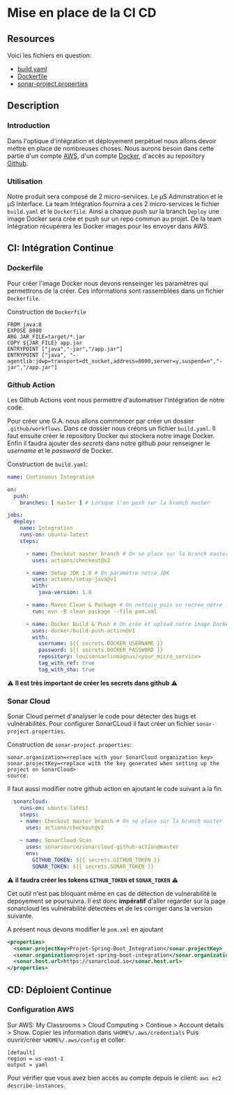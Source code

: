 # Mise en place de la CI CD

## Resources
Voici les fichiers en question:

- [build.yaml](/res/build.yaml)
- [Dockerfile](/res/Dockerfile)
- [sonar-project.properties](/res/sonar-project.properties)

## Description

### Introduction

Dans l'optique d'intégration et déployement perpétuel nous allons devoir mettre en place de nombreuses choses. Nous aurons besoin dans cette partie d'un compte [AWS](http://www.awseducate.com/), d'un compte [Docker](https://www.docker.com/), d'accès au repository [Github](https://github.com/Projet-Spring-Boot/).

### Utilisation

Notre produit sera composé de 2 micro-services. Le µS Adminstration et le µS Interface. La team Intégration fournira a ces 2 micro-services le fichier `build.yaml` et le `Dockerfile`.
Ainsi a chaque push sur la branch `Deploy` une image Docker sera crée et push sur un repo commun au projet. De la team Intégration récupérera les Docker images pour les envoyer dans AWS.

## CI: Intégration Continue

### Dockerfile

Pour créer l'image Docker nous devons renseinger les paramètres qui permettrons de la créer. Ces informations sont rassemblées dans un fichier `Dockerfile`.

Construction de `Dockerfile`
```
FROM java:8
EXPOSE 8080
ARG JAR_FILE=target/*.jar
COPY ${JAR_FILE} app.jar
ENTRYPOINT ["java","-jar","/app.jar"]
ENTRYPOINT ["java", "-agentlib:jdwp=transport=dt_socket,address=8000,server=y,suspend=n","-jar","/app.jar"]
```

### Github Action

Les Github Actions vont nous permettre d'automatiser l'intégration de notre code.

Pour créer une G.A. nous allons commencer par créer un dossier `.github/workflows`. Dans ce dossier nous créons un fichier `build.yaml`. Il faut ensuite créer le repository Docker qui stockera notre image Docker. Enfin il faudra ajouter des *secrets* dans notre github pour renseigner le *username* et le *password* de Docker.

Construction de `build.yaml`:
```yaml
name: Continuous Integration

on:
  push:
    branches: [ master ] # Lorsque l'on push sur la branch master

jobs:
  deploy:
    name: Integration
    runs-on: ubuntu-latest
    steps:

      - name: Checkout master branch # On se place sur la branch master
        uses: actions/checkout@v2

      - name: Setup JDK 1.8 # On paramètre notre JDK
        uses: actions/setup-java@v1
        with:
          java-version: 1.8

      - name: Maven Clean & Package # On nettoie puis on recrée notre .jar
        run: mvn -B clean package --file pom.xml

      - name: Docker Build & Push # On crée et upload notre image Docker
        uses: docker/build-push-action@v1
        with:
          username: ${{ secrets.DOCKER_USERNAME }}
          password: ${{ secrets.DOCKER_PASSWORD }}
          repository: louisonsarlinmagnus/<your_micro_service>
          tag_with_ref: true
          tag_with_sha: true

```

:warning: **Il est très important de créer les secrets dans github** :warning:

### Sonar Cloud

Sonar Cloud permet d'analyser le code pour détecter des bugs et vulnérabilités.
Pour configurer SonarCLoud il faut créer un fichier `sonar-project.properties`.

Construction de `sonar-project.properties`:
```
sonar.organization=<replace with your SonarCloud organization key>
sonar.projectKey=<replace with the key generated when setting up the project on SonarCloud>
source.
```

Il faut aussi modifier notre github action en ajoutant le code suivant a la fin.

```yaml
  sonarcloud:
    runs-on: ubuntu-latest
    steps:
    - name: Checkout master branch # On se place sur la branch master
      uses: actions/checkout@v2
    
    - name: SonarCloud Scan
      uses: sonarsource/sonarcloud-github-action@master
      env:
        GITHUB_TOKEN: ${{ secrets.GITHUB_TOKEN }}
        SONAR_TOKEN: ${{ secrets.SONAR_TOKEN }}

```
:warning: **il faudra créer les tokens `GITHUB_TOKEN` et `SONAR_TOKEN`** :warning:

Cet outil n'est pas bloquant même en cas de détection de vulnérabilité le depoyement se poursuivra. Il est donc **impératif** d'aller regarder sur la page sonarcloud les vulnérabilité détectées et de les corriger dans la version suivante.

A présent nous devons modifier le `pom.xml` en ajoutant
```xml
<properties>
  <sonar.projectKey>Projet-Spring-Boot_Integration</sonar.projectKey>
  <sonar.organization>projet-spring-boot-integration</sonar.organization>
  <sonar.host.url>https://sonarcloud.io</sonar.host.url>
</properties>
```


## CD: Déploient Continue

### Configuration AWS

Sur AWS: My Classrooms > Cloud Computing > Continue > Account details > Show.
Copier les information dans `%HOME%/.aws/credentials`
Puis ouvrir/créer `%HOME%/.aws/config` et coller:
```
[default]
region = us-east-1
output = yaml
```

Pour vérifier que vous avez bien accès au compte depuis le client: `aws ec2 describe-instances`.


